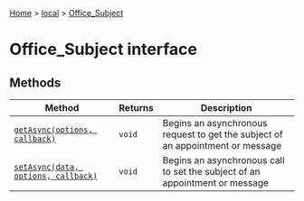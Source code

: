 [Home](./index) &gt; [local](local.md) &gt; [Office\_Subject](local.office_subject.md)

# Office\_Subject interface

## Methods

|  Method | Returns | Description |
|  --- | --- | --- |
|  [`getAsync(options, callback)`](local.office_subject.getasync.md) | `void` | Begins an asynchronous request to get the subject of an appointment or message |
|  [`setAsync(data, options, callback)`](local.office_subject.setasync.md) | `void` | Begins an asynchronous call to set the subject of an appointment or message |

